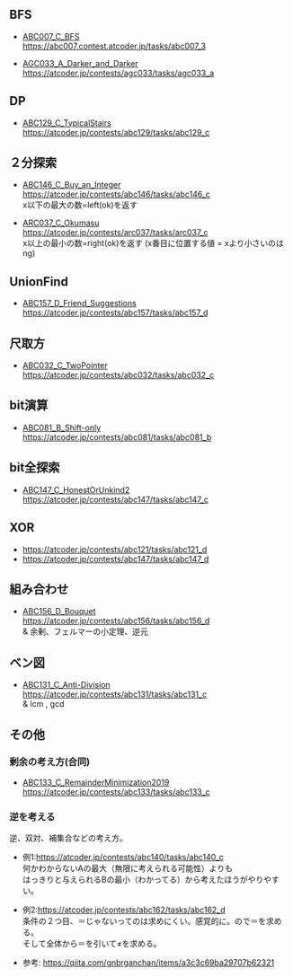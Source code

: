 
## BFS

* [ABC007_C_BFS](/ABC007_C_BFS.py)  
https://abc007.contest.atcoder.jp/tasks/abc007_3

* [AGC033_A_Darker_and_Darker](/AGC033_A_Darker_and_Darker.py)  
https://atcoder.jp/contests/agc033/tasks/agc033_a

## DP

* [ABC129_C_TypicalStairs](/ABC129_C_TypicalStairs.py)  
https://atcoder.jp/contests/abc129/tasks/abc129_c

## ２分探索

* [ABC146_C_Buy_an_Integer](/ABC146_C_Buy_an_Integer.py)  
https://atcoder.jp/contests/abc146/tasks/abc146_c  
x以下の最大の数=left(ok)を返す

* [ARC037_C_Okumasu](/ARC037_C_Okumasu.py)  
https://atcoder.jp/contests/arc037/tasks/arc037_c  
x以上の最小の数=right(ok)を返す (x番目に位置する値 = xより小さいのはng)

## UnionFind

* [ABC157_D_Friend_Suggestions](/ABC157_D_Friend_Suggestions.py)  
https://atcoder.jp/contests/abc157/tasks/abc157_d

## 尺取方
* [ABC032_C_TwoPointer](/ABC032_C_TwoPointer.py)  
https://atcoder.jp/contests/abc032/tasks/abc032_c

## bit演算

* [ABC081_B_Shift-only](/ABC081_B_Shift-only.py)  
https://atcoder.jp/contests/abc081/tasks/abc081_b

## bit全探索

* [ABC147_C_HonestOrUnkind2](/ABC147_C_HonestOrUnkind2.py)  
https://atcoder.jp/contests/abc147/tasks/abc147_c

## XOR
* https://atcoder.jp/contests/abc121/tasks/abc121_d  
* https://atcoder.jp/contests/abc147/tasks/abc147_d  


## 組み合わせ

* [ABC156_D_Bouquet](/ABC156_D_Bouquet.py)  
https://atcoder.jp/contests/abc156/tasks/abc156_d  
& 余剰、フェルマーの小定理、逆元

## ベン図

* [ABC131_C_Anti-Division](/ABC131_C_Anti-Division.py)  
https://atcoder.jp/contests/abc131/tasks/abc131_c  
& lcm , gcd 

## その他

### 剰余の考え方(合同)
* [ABC133_C_RemainderMinimization2019](/ABC133_C_RemainderMinimization2019.py)  
https://atcoder.jp/contests/abc133/tasks/abc133_c


### 逆を考える

逆、双対、補集合などの考え方。

* 例1:https://atcoder.jp/contests/abc140/tasks/abc140_c  
何かわからないAの最大（無限に考えられる可能性）よりも  
はっきりと与えられるBの最小（わかってる）から考えたほうがやりやすい。

* 例2:https://atcoder.jp/contests/abc162/tasks/abc162_d  
条件の２つ目、＝じゃないってのは求めにくい。感覚的に。ので＝を求める。  
そして全体から＝を引いて≠を求める。

* 参考:
https://qiita.com/gnbrganchan/items/a3c3c69ba29707b62321

